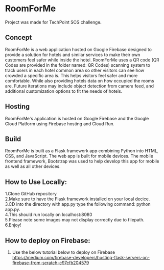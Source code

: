 # RoomForMe
Project was made for TechPoint SOS challenge. 
## Concept
RoomForMe is a web application hosted on Google Firebase designed to provide a solution for hotels and similar services to make their own customers feel safer while inside the hotel. RoomForMe uses a QR code (QR Codes are provided in the folder named: QR Codes) scanning system to track users in each hotel common area so other visitors can see how crowded a specific area is. This helps visitors feel safer and more comfortable. While also providing hotels data on how occupied the rooms are. Future iterations may include object detection from camera feed, and additional customization options to fit the needs of hotels. 
## Hosting 
RoomForMe's application is hosted on Google Firebase and the Google Cloud Platform using Firebase hosting and Cloud Run.
## Build
RoomForMe is built as a Flask framework app combining Python into HTML, CSS, and JavaScript. The web app is built for mobile devices. The mobile frontend framework, Bootstrap was used to help develop this app for mobile as well as all other devices.
## How to Use Locally:
1.Clone GitHub repository\
2.Make sure to have the Flask framework installed on your local decice.
3.CD into the directory with app.py type the following command:
python app.py. \
4.This should run locally on localhost:8080\
5.Please note some images may not display correctly due to filepath. \
6.Enjoy! 
## How to deploy on Firebase:
1. Use the below tutorial below to deploy on Firebase\
https://medium.com/firebase-developers/hosting-flask-servers-on-firebase-from-scratch-c97cfb204579
